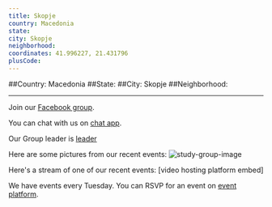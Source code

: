 ```yaml
---
title: Skopje
country: Macedonia
state: 
city: Skopje
neighborhood: 
coordinates: 41.996227, 21.431796
plusCode:
---
```


##Country: Macedonia
##State: 
##City: Skopje
##Neighborhood: 
*****
Join our [Facebook group](https://www.facebook.com/groups/free.code.camp.skopje).

You can chat with us on [chat app]().

Our Group leader is [leader]()

Here are some pictures from our recent events:
![study-group-image]()

Here's a stream of one of our recent events:
[video hosting platform embed]

We have events every Tuesday. You can RSVP for an event on [event platform]().
